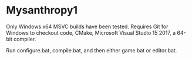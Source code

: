 # Mysanthropy1
Only Windows x64 MSVC builds have been tested. Requires Git for Windows to checkout code, 
CMake, Microsoft Visual Studio 15 2017, a 64-bit compiler.

Run configure.bat, compile.bat, and then either game.bat or editor.bat.
